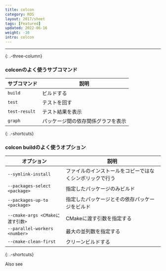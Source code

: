 ```yaml
---
title: colcon
category: ROS
layout: 2017/sheet
tags: [Featured]
updated: 2022-06-16
weight: -10
intro: colcon
---
```


---------------

{: .-three-column}

### colconのよく使うサブコマンド


| サブコマンド     | 説明               |
| ---          | ---                       |
| `build`  | ビルドする        |
| `test` | テストを回す |
| `test-result` | テスト結果を表示 |
| `graph` | パッケージ間の依存関係グラフを表示 |
{: .-shortcuts}

### colcon buildのよく使うオプション

| オプション     | 説明                        |
| ---          | ---                                |
| `--symlink-install` | ファイルのインストールをコピーではなくシンボリックで行う                      |
| `--packages-select <package>` | 指定したパッケージのみビルド |
| `--packages-up-to <package>`          | 指定したパッケージとその依存パッケージをビルド                        |
| `--cmake-args <CMakeに渡す引数>`  | CMakeに渡す引数を指定する |
| `--parallel-workers <number>`| 最大の並列数を指定する |
| `--cmake-clean-first` | クリーンビルドする |
{: .-shortcuts}

Also see

